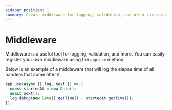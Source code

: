 ```yaml
---
sidebar_position: 1
summary: Create middleware for logging, validation, and other cross-cutting concerns using the app.use method.
---
```


# Middleware

Middleware is a useful tool for logging, validation, and more.
You can easily register your own middleware using the `app.use` method.

Below is an example of a middleware that will log the elapse time of all handers
that come after it.


```typescript
app.use(async ({ log, next }) => {
  const startedAt = new Date();
  await next();
  log.debug(new Date().getTime() - startedAt.getTime());
});
```

